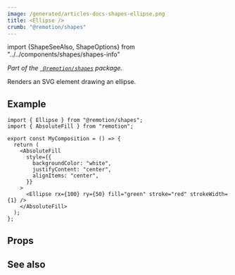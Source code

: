 ```yaml
---
image: /generated/articles-docs-shapes-ellipse.png
title: <Ellipse />
crumb: "@remotion/shapes"
---
```


import {ShapeSeeAlso, ShapeOptions} from "../../components/shapes/shapes-info"

_Part of the [` @remotion/shapes`](/docs/shapes) package._

Renders an SVG element drawing an ellipse.

## Example

```tsx twoslash title="src/Ellipse.tsx"
import { Ellipse } from "@remotion/shapes";
import { AbsoluteFill } from "remotion";

export const MyComposition = () => {
  return (
    <AbsoluteFill
      style={{
        backgroundColor: "white",
        justifyContent: "center",
        alignItems: "center",
      }}
    >
      <Ellipse rx={100} ry={50} fill="green" stroke="red" strokeWidth={1} />
    </AbsoluteFill>
  );
};
```

## Props

<ShapeOptions shape="ellipse" all />

## See also

<ShapeSeeAlso shape="ellipse"/>
